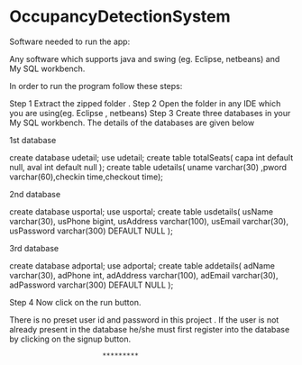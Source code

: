 # OccupancyDetectionSystem
Software needed to run the app:

Any software which supports java and swing (eg. Eclipse, netbeans) and My SQL workbench.


In order to run the program follow these steps:

Step 1 Extract the zipped folder .
Step 2 Open the folder in any IDE which you are using(eg. Eclipse , netbeans)
Step 3 Create three databases in your My SQL workbench. The details of the databases are given below

1st database


create database udetail;
use udetail;
create table totalSeats(
	capa int default null,
    aval int default null
    );
create table udetails(
uname varchar(30) ,pword varchar(60),checkin time,checkout time);

2nd database

create database usportal;
use usportal;
create table usdetails(
	usName varchar(30),
    usPhone bigint,
    usAddress varchar(100),
    usEmail varchar(30),
    usPassword varchar(300) DEFAULT NULL
);

3rd database

create database adportal;
use adportal;
create table addetails(
	adName varchar(30),
    adPhone int,
    adAddress varchar(100),
    adEmail varchar(30),
    adPassword varchar(300) DEFAULT NULL
);

Step 4 Now click on the run button.


There is no preset user id and password in this project . If the user is not already present in the database he/she must first register into the database by clicking on the signup button.


						   *********
